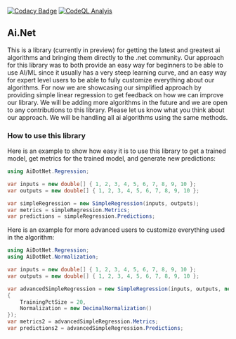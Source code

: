 [![Codacy Badge](https://api.codacy.com/project/badge/Grade/9b39ac30ccdf4187b1e05530bfc3c27b)](https://app.codacy.com/gh/ooples/AiDotNet?utm_source=github.com&utm_medium=referral&utm_content=ooples/AiDotNet&utm_campaign=Badge_Grade)
[![CodeQL Analyis](https://github.com/ooples/AiDotNet/actions/workflows/codeql.yml/badge.svg)](https://github.com/ooples/AiDotNet/actions/workflows/codeql.yml)

## Ai.Net

This is a library (currently in preview) for getting the latest and greatest ai algorithms and bringing them directly to the .net community. 
Our approach for this library was to both provide an easy way for beginners to be able to use AI/ML since it usually has a very steep learning curve, 
and an easy way for expert level users to be able to fully customize everything about our algorithms. For now we are showcasing our simplified approach
by providing simple linear regression to get feedback on how we can improve our library. 
We will be adding more algorithms in the future and we are open to any contributions to this library. Please let us know what you think about our approach. 
We will be handling all ai algorithms using the same methods.


### How to use this library

Here is an example to show how easy it is to use this library to get a trained model, get metrics for the trained model, and generate new predictions:

```cs
using AiDotNet.Regression;

var inputs = new double[] { 1, 2, 3, 4, 5, 6, 7, 8, 9, 10 };
var outputs = new double[] { 1, 2, 3, 4, 5, 6, 7, 8, 9, 10 };

var simpleRegression = new SimpleRegression(inputs, outputs);
var metrics = simpleRegression.Metrics;
var predictions = simpleRegression.Predictions;
```

Here is an example for more advanced users to customize everything used in the algorithm:

```cs
using AiDotNet.Regression;
using AiDotNet.Normalization;

var inputs = new double[] { 1, 2, 3, 4, 5, 6, 7, 8, 9, 10 };
var outputs = new double[] { 1, 2, 3, 4, 5, 6, 7, 8, 9, 10 };

var advancedSimpleRegression = new SimpleRegression(inputs, outputs, new SimpleRegressionOptions()
{
    TrainingPctSize = 20,
    Normalization = new DecimalNormalization()
});
var metrics2 = advancedSimpleRegression.Metrics;
var predictions2 = advancedSimpleRegression.Predictions;
```
